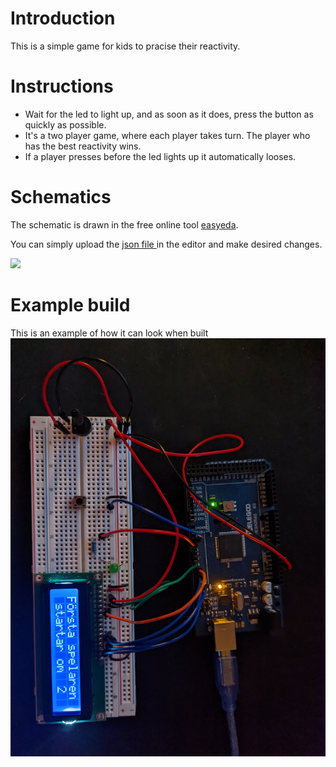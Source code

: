 # Introduction
This is a simple game for kids to pracise their reactivity.

# Instructions
- Wait for the led to light up, and as soon as it does, press the button as quickly as possible.
- It's a two player game, where each player takes turn. The player who has the best reactivity wins.
- If a player presses before the led lights up it automatically looses.

# Schematics
The schematic is drawn in the free online tool [easyeda](https://easyeda.com/editor).

You can simply upload the [json file ](https://github.com/patchon/arduino-games/blob/main/reaction-game/schematic/reaction-game.json) in the editor and make desired changes.

<img src="https://github.com/patchon/arduino-games/blob/main/reactioning-game/schematic/reaction-game.png" width="700" >

# Example build
This is an example of how it can look when built
<img src="https://github.com/patchon/arduino-games/blob/main/reaction-game/schematic/example-build.jpg" width="700" >
